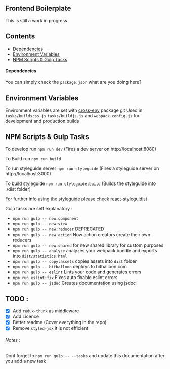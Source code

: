 ## Frontend Boilerplate

This is still a work in progress
## Contents
* [Dependencies](#dependencies)
* [Environment Variables](#env_variables)
* [NPM Scripts & Gulp Tasks](#tasks)

<a id='dependencies'></a>
#### Dependencies 

You can simply check the `package.json` what are you doing here?

<a id='env_variables'></a>
## Environment Variables 

Environment variables are set with [cross-env](https://github.com/kentcdodds/cross-env) package
git 
Used in `tasks/buildscss.js` `tasks/buildjs.js` and `webpack.config.js` 
for development and production builds

<a id='tasks'></a>
## NPM Scripts & Gulp Tasks 

To develop run `npm run dev` (Fires a dev server on http://localhost:8080)

To Build run `npm run build` 

To run styleguide server `npm run styleguide` (Fires a styleguide server on http://localhost:3000)

To build styleguide `npm run styleguide:build` (Builds the styleguide into ./dist folder)

For further info using the styleguide please check [react-styleguidist](https://react-styleguidist.js.org)

Gulp tasks are self explanatory : 

* `npm run gulp -- new:component`
* `npm run gulp -- new:view`
* ~~`npm run gulp -- new:reducer`~~ DEPRECATED
* `npm run gulp -- new:action` Now action creators create their own reducers
* `npm run gulp -- new:shared` for new shared library for custom purposes
* `npm run gulp -- analyze` analyzes your webpack bundle and exports into `dist/statistics.html`
* `npm run gulp -- copy:assets` copies assets into `dist` folder
* `npm run gulp -- bitballoon` deploys to bitballoon.com
* `npm run gulp -- eslint` Lints your code and generates errors
* `npm run eslint:fix` Fixes auto fixable eslint errors
* `npm run gulp -- jsdoc` Creates documentation using jsdoc 

## TODO : 
- [x] Add `redux-thunk` as middleware
- [x] Add Licence
- [x] Better readme (Cover everything in the repo)
- [X] Remove `styled-jsx` it is not efficient

###### Notes : 
Dont forget to `npm run gulp -- --tasks` and update this documentation after you add a new task

